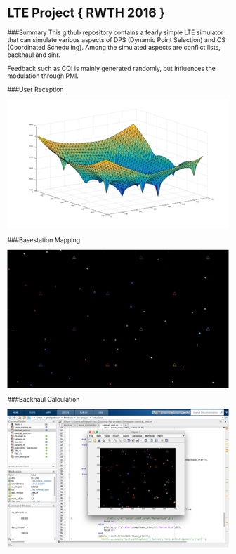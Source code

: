 # LTE Project { RWTH 2016 }

###Summary
This github repository contains a fearly simple LTE simulator that can simulate various aspects of DPS (Dynamic Point Selection) and CS (Coordinated Scheduling). Among the simulated aspects are conflict lists, backhaul and sinr.

Feedback such as CQI is mainly generated randomly, but influences the modulation through PMI.

###User Reception

![Reception](https://raw.githubusercontent.com/BraunPhilipp/lte-project/master/sinr.jpg)

###Basestation Mapping

![Plotting](https://raw.githubusercontent.com/BraunPhilipp/lte-project/master/graph.png)

###Backhaul Calculation

![Backhaul](https://raw.githubusercontent.com/BraunPhilipp/lte-project/master/backhaul.png)
